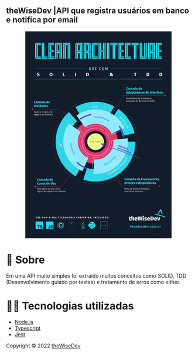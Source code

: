 ## theWiseDev |API que registra usuários em banco e notifica por email

<p align="center" >
  <img src='preview/clean-architecture.png' width='400'/>
</p>


# 📜 Sobre

Em uma API muito simples foi extraído muitos conceitos como SOLID, TDD (Desenvolvimento guiado por testes) e tratamento de erros como either. 

# 🧑‍💻 Tecnologias utilizadas

- [Node.js](https://nodejs.org/en/)
- [Typescript](https://www.typescriptlang.org/)
- [Jest](https://jestjs.io/) 

Copyright © 2022 [theWiseDev](https://thewisedev.com.br/)

